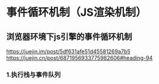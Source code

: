 # 事件循环机制（JS渲染机制）
## 浏览器环境下js引擎的事件循环机制
https://juejin.im/post/5df631afe51d45581269a7b5
https://juejin.cn/post/6871956933775982606#heading-94
### 1.执行栈与事件队列

